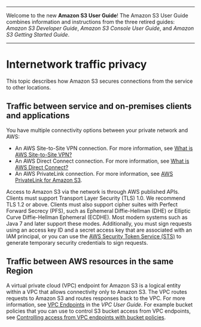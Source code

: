 --------

Welcome to the new **Amazon S3 User Guide**\! The Amazon S3 User Guide combines information and instructions from the three retired guides: *Amazon S3 Developer Guide*, *Amazon S3 Console User Guide*, and *Amazon S3 Getting Started Guide*\.

--------

# Internetwork traffic privacy<a name="inter-network-traffic-privacy"></a>

This topic describes how Amazon S3 secures connections from the service to other locations\.

## Traffic between service and on\-premises clients and applications<a name="inter-network-traffic-privacy-on-prem"></a>

You have multiple connectivity options between your private network and AWS: 
+ An AWS Site\-to\-Site VPN connection\. For more information, see [What is AWS Site\-to\-Site VPN? ](https://docs.aws.amazon.com/vpn/latest/s2svpn/VPC_VPN.html)
+ An AWS Direct Connect connection\. For more information, see [What is AWS Direct Connect?](https://docs.aws.amazon.com/directconnect/latest/UserGuide/Welcome.html)
+ An AWS PrivateLink connection\. For more information, see [AWS PrivateLink for Amazon S3](privatelink-interface-endpoints.md)\. 

Access to Amazon S3 via the network is through AWS published APIs\. Clients must support Transport Layer Security \(TLS\) 1\.0\. We recommend TLS 1\.2 or above\. Clients must also support cipher suites with Perfect Forward Secrecy \(PFS\), such as Ephemeral Diffie\-Hellman \(DHE\) or Elliptic Curve Diffie\-Hellman Ephemeral \(ECDHE\)\. Most modern systems such as Java 7 and later support these modes\. Additionally, you must sign requests using an access key ID and a secret access key that are associated with an IAM principal, or you can use the [AWS Security Token Service \(STS\)](https://docs.aws.amazon.com/STS/latest/APIReference/Welcome.html) to generate temporary security credentials to sign requests\.

## Traffic between AWS resources in the same Region<a name="inter-network-traffic-privacy-within-region"></a>

A virtual private cloud \(VPC\) endpoint for Amazon S3 is a logical entity within a VPC that allows connectivity only to Amazon S3\. The VPC routes requests to Amazon S3 and routes responses back to the VPC\. For more information, see [VPC Endpoints](https://docs.aws.amazon.com/vpc/latest/userguide/vpc-endpoints.html) in the *VPC User Guide*\. For example bucket policies that you can use to control S3 bucket access from VPC endpoints, see [Controlling access from VPC endpoints with bucket policies](example-bucket-policies-vpc-endpoint.md)\. 